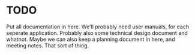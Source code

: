 # TODO

Put all documentation in here. We'll probably need user manuals, for each
seperate application. Probably also some technical design document and whatnot.
Maybe we can also keep a planning document in here, and meeting notes. That sort
of thing.
